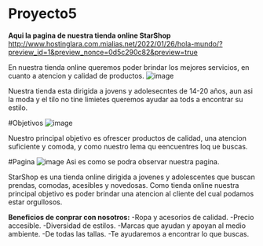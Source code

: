 # Proyecto5
 **Aqui la pagina de nuestra tienda online StarShop**
http://www.hostinglara.com.mialias.net/2022/01/26/hola-mundo/?preview_id=1&preview_nonce=0d5c290c82&preview=true

En nuestra tienda online queremos poder brindar los mejores servicios, en cuanto a atencion y calidad de productos.
![image](https://user-images.githubusercontent.com/94127469/155737692-7796b0de-bf9d-4668-b067-e6916097372e.png)

Nuestra tienda esta dirigida a jovens y adolesecntes de 14-20 años, aun asi la moda y el tilo no tine limietes queremos ayudar aa tods a encontrar su estilo.

#Objetivos
![image](https://user-images.githubusercontent.com/94127469/155737898-744c8038-3aa0-43fb-96bf-45a1fe9e06e2.png)

Nuestro principal objetivo es ofrescer productos de calidad, una atencion suficiente y comoda, y como nuestro lema qu eencuentres loq ue buscas.

#Pagina
![image](https://user-images.githubusercontent.com/94127469/155738204-2a6f52cd-2107-4d60-9dde-9336d3c90bd1.png)
Asi es como se podra observar nuestra pagina.

StarShop es una tienda online dirigida a jovenes y adolescentes que buscan prendas, comodas, acesibles y novedosas. Como tienda online nuestra principal objetivo es poder brindar una atencion al cliente del cual podamos estar orgullosos. 

**Beneficios de conprar con nosotros:**
-Ropa y acesorios de calidad.
-Precio accesible.
-Diversidad de estilos.
-Marcas que ayudan y apoyan al medio ambiente.
-De todas las tallas.
-Te ayudaremos a encontrar lo que buscas.

